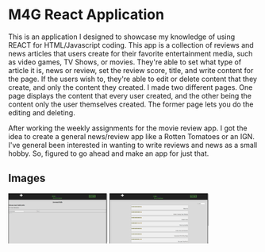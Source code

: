 # M4G React Application

  This is an application I designed to showcase my knowledge of using REACT for HTML/Javascript coding. This app is a collection of reviews and news articles that users create for their favorite entertainment media, such as video games, TV Shows, or movies. They're able to set what type of article it is, news or review, set the review score, title, and write content for the page. If the users wish to, they're able to edit or delete content that they create, and only the content they created. I made two different pages. One page displays the content that every user created, and the other being the content only the user themselves created. The former page lets you do the editing and deleting.
  
  After working the weekly assignments for the movie review app. I got the idea to create a general news/review app like a Rotten Tomatoes or an IGN. I've general been interested in wanting to write reviews and news as a small hobby. So, figured to go ahead and make an app for just that.
 
 
 ## Images
<img src="images/AccountPage.PNG" width="200"> <img src="images/mainpage.PNG" width="200">
